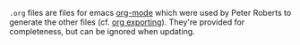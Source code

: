 `.org` files are files for emacs [org-mode](https://orgmode.org/) which were used by Peter Roberts to generate the other files (cf. [org exporting](https://orgmode.org/manual/Exporting.html)). They're provided for completeness, but can be ignored when updating.
